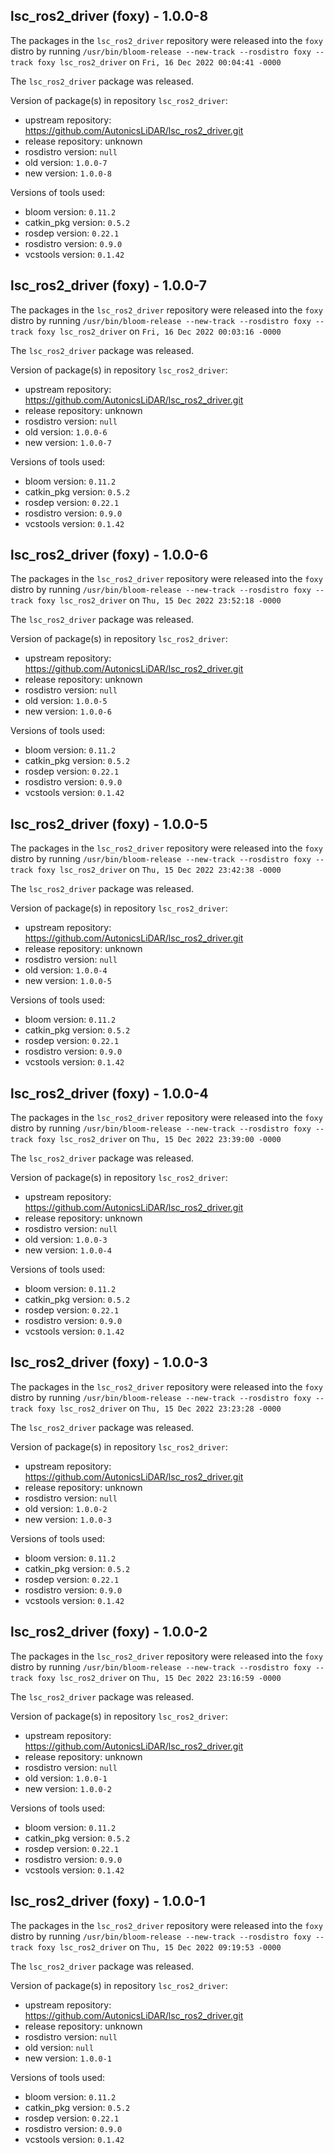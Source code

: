 ## lsc_ros2_driver (foxy) - 1.0.0-8

The packages in the `lsc_ros2_driver` repository were released into the `foxy` distro by running `/usr/bin/bloom-release --new-track --rosdistro foxy --track foxy lsc_ros2_driver` on `Fri, 16 Dec 2022 00:04:41 -0000`

The `lsc_ros2_driver` package was released.

Version of package(s) in repository `lsc_ros2_driver`:

- upstream repository: https://github.com/AutonicsLiDAR/lsc_ros2_driver.git
- release repository: unknown
- rosdistro version: `null`
- old version: `1.0.0-7`
- new version: `1.0.0-8`

Versions of tools used:

- bloom version: `0.11.2`
- catkin_pkg version: `0.5.2`
- rosdep version: `0.22.1`
- rosdistro version: `0.9.0`
- vcstools version: `0.1.42`


## lsc_ros2_driver (foxy) - 1.0.0-7

The packages in the `lsc_ros2_driver` repository were released into the `foxy` distro by running `/usr/bin/bloom-release --new-track --rosdistro foxy --track foxy lsc_ros2_driver` on `Fri, 16 Dec 2022 00:03:16 -0000`

The `lsc_ros2_driver` package was released.

Version of package(s) in repository `lsc_ros2_driver`:

- upstream repository: https://github.com/AutonicsLiDAR/lsc_ros2_driver.git
- release repository: unknown
- rosdistro version: `null`
- old version: `1.0.0-6`
- new version: `1.0.0-7`

Versions of tools used:

- bloom version: `0.11.2`
- catkin_pkg version: `0.5.2`
- rosdep version: `0.22.1`
- rosdistro version: `0.9.0`
- vcstools version: `0.1.42`


## lsc_ros2_driver (foxy) - 1.0.0-6

The packages in the `lsc_ros2_driver` repository were released into the `foxy` distro by running `/usr/bin/bloom-release --new-track --rosdistro foxy --track foxy lsc_ros2_driver` on `Thu, 15 Dec 2022 23:52:18 -0000`

The `lsc_ros2_driver` package was released.

Version of package(s) in repository `lsc_ros2_driver`:

- upstream repository: https://github.com/AutonicsLiDAR/lsc_ros2_driver.git
- release repository: unknown
- rosdistro version: `null`
- old version: `1.0.0-5`
- new version: `1.0.0-6`

Versions of tools used:

- bloom version: `0.11.2`
- catkin_pkg version: `0.5.2`
- rosdep version: `0.22.1`
- rosdistro version: `0.9.0`
- vcstools version: `0.1.42`


## lsc_ros2_driver (foxy) - 1.0.0-5

The packages in the `lsc_ros2_driver` repository were released into the `foxy` distro by running `/usr/bin/bloom-release --new-track --rosdistro foxy --track foxy lsc_ros2_driver` on `Thu, 15 Dec 2022 23:42:38 -0000`

The `lsc_ros2_driver` package was released.

Version of package(s) in repository `lsc_ros2_driver`:

- upstream repository: https://github.com/AutonicsLiDAR/lsc_ros2_driver.git
- release repository: unknown
- rosdistro version: `null`
- old version: `1.0.0-4`
- new version: `1.0.0-5`

Versions of tools used:

- bloom version: `0.11.2`
- catkin_pkg version: `0.5.2`
- rosdep version: `0.22.1`
- rosdistro version: `0.9.0`
- vcstools version: `0.1.42`


## lsc_ros2_driver (foxy) - 1.0.0-4

The packages in the `lsc_ros2_driver` repository were released into the `foxy` distro by running `/usr/bin/bloom-release --new-track --rosdistro foxy --track foxy lsc_ros2_driver` on `Thu, 15 Dec 2022 23:39:00 -0000`

The `lsc_ros2_driver` package was released.

Version of package(s) in repository `lsc_ros2_driver`:

- upstream repository: https://github.com/AutonicsLiDAR/lsc_ros2_driver.git
- release repository: unknown
- rosdistro version: `null`
- old version: `1.0.0-3`
- new version: `1.0.0-4`

Versions of tools used:

- bloom version: `0.11.2`
- catkin_pkg version: `0.5.2`
- rosdep version: `0.22.1`
- rosdistro version: `0.9.0`
- vcstools version: `0.1.42`


## lsc_ros2_driver (foxy) - 1.0.0-3

The packages in the `lsc_ros2_driver` repository were released into the `foxy` distro by running `/usr/bin/bloom-release --new-track --rosdistro foxy --track foxy lsc_ros2_driver` on `Thu, 15 Dec 2022 23:23:28 -0000`

The `lsc_ros2_driver` package was released.

Version of package(s) in repository `lsc_ros2_driver`:

- upstream repository: https://github.com/AutonicsLiDAR/lsc_ros2_driver.git
- release repository: unknown
- rosdistro version: `null`
- old version: `1.0.0-2`
- new version: `1.0.0-3`

Versions of tools used:

- bloom version: `0.11.2`
- catkin_pkg version: `0.5.2`
- rosdep version: `0.22.1`
- rosdistro version: `0.9.0`
- vcstools version: `0.1.42`


## lsc_ros2_driver (foxy) - 1.0.0-2

The packages in the `lsc_ros2_driver` repository were released into the `foxy` distro by running `/usr/bin/bloom-release --new-track --rosdistro foxy --track foxy lsc_ros2_driver` on `Thu, 15 Dec 2022 23:16:59 -0000`

The `lsc_ros2_driver` package was released.

Version of package(s) in repository `lsc_ros2_driver`:

- upstream repository: https://github.com/AutonicsLiDAR/lsc_ros2_driver.git
- release repository: unknown
- rosdistro version: `null`
- old version: `1.0.0-1`
- new version: `1.0.0-2`

Versions of tools used:

- bloom version: `0.11.2`
- catkin_pkg version: `0.5.2`
- rosdep version: `0.22.1`
- rosdistro version: `0.9.0`
- vcstools version: `0.1.42`


## lsc_ros2_driver (foxy) - 1.0.0-1

The packages in the `lsc_ros2_driver` repository were released into the `foxy` distro by running `/usr/bin/bloom-release --new-track --rosdistro foxy --track foxy lsc_ros2_driver` on `Thu, 15 Dec 2022 09:19:53 -0000`

The `lsc_ros2_driver` package was released.

Version of package(s) in repository `lsc_ros2_driver`:

- upstream repository: https://github.com/AutonicsLiDAR/lsc_ros2_driver.git
- release repository: unknown
- rosdistro version: `null`
- old version: `null`
- new version: `1.0.0-1`

Versions of tools used:

- bloom version: `0.11.2`
- catkin_pkg version: `0.5.2`
- rosdep version: `0.22.1`
- rosdistro version: `0.9.0`
- vcstools version: `0.1.42`


